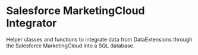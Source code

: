 # Salesforce MarketingCloud Integrator

Helper classes and functions to integrate data from DataExtensions through the  Salesforce MarketingCloud into a SQL database.
